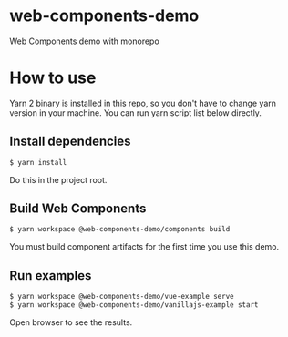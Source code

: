 # web-components-demo
Web Components demo with monorepo

# How to use
Yarn 2 binary is installed in this repo, so you don't have to change yarn version in your machine. You can run yarn script list below directly.

## Install dependencies
```sh
$ yarn install
```
Do this in the project root.

## Build Web Components
```sh
$ yarn workspace @web-components-demo/components build
```
You must build component artifacts for the first time you use this demo.

## Run examples
```sh
$ yarn workspace @web-components-demo/vue-example serve
$ yarn workspace @web-components-demo/vanillajs-example start
```
Open browser to see the results.
